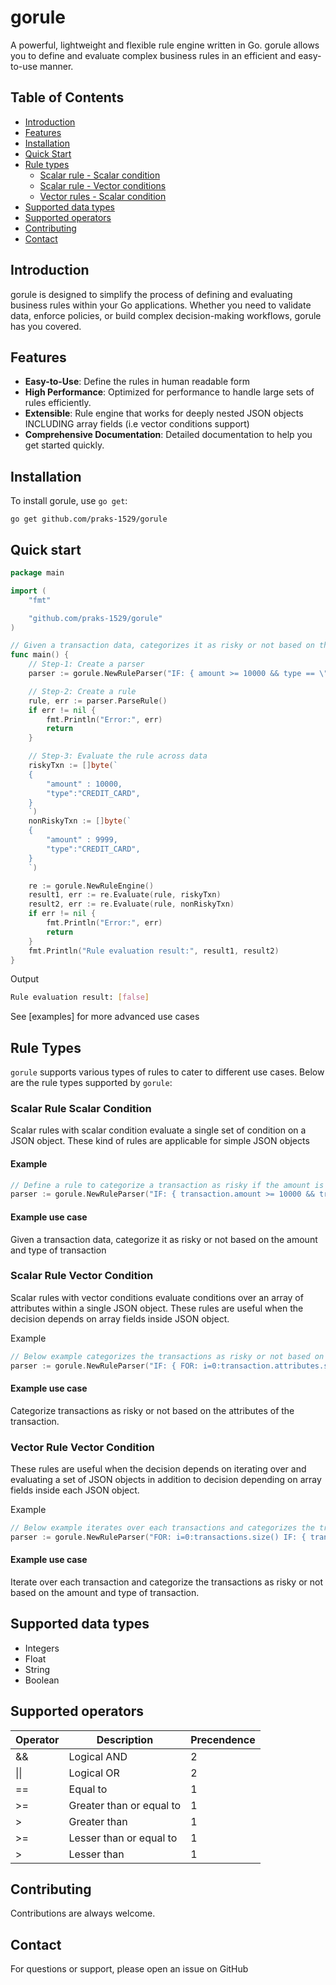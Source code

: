 # gorule

A powerful, lightweight and flexible rule engine written in Go. gorule allows you to define and evaluate complex business rules in an efficient and easy-to-use manner.

## Table of Contents

- [Introduction](#introduction)
- [Features](#features)
- [Installation](#installation)
- [Quick Start](#quick-start)
- [Rule types](#rule-types)
  - [Scalar rule - Scalar condition](#scalar-rule-scalar-condition)
  - [Scalar rule - Vector conditions](#scalar-rule-vector-condition)
  - [Vector rules - Scalar condition](#vector-rule-vector-condition)
- [Supported data types](#supported-data-types)
- [Supported operators](#supported-operators)
- [Contributing](#contributing)
- [Contact](#contact)

## Introduction

gorule is designed to simplify the process of defining and evaluating business rules within your Go applications. Whether you need to validate data, enforce policies, or build complex decision-making workflows, gorule has you covered.

## Features

- **Easy-to-Use**: Define the rules in human readable form
- **High Performance**: Optimized for performance to handle large sets of rules efficiently. 
- **Extensible**: Rule engine that works for deeply nested JSON objects INCLUDING array fields (i.e vector conditions support)
- **Comprehensive Documentation**: Detailed documentation to help you get started quickly.

## Installation

To install gorule, use `go get`:

```
go get github.com/praks-1529/gorule
```

## Quick start

```go
package main

import (
	"fmt"

	"github.com/praks-1529/gorule"
)

// Given a transaction data, categorizes it as risky or not based on the amount and type of transaction
func main() {
	// Step-1: Create a parser
	parser := gorule.NewRuleParser("IF: { amount >= 10000 && type == \"CREDIT_CARD\" }")

	// Step-2: Create a rule
	rule, err := parser.ParseRule()
	if err != nil {
		fmt.Println("Error:", err)
		return
	}

	// Step-3: Evaluate the rule across data
	riskyTxn := []byte(`
	{
        "amount" : 10000,
		"type":"CREDIT_CARD",
	}
	`)
	nonRiskyTxn := []byte(`
	{
        "amount" : 9999,
		"type":"CREDIT_CARD",
	}
	`)

	re := gorule.NewRuleEngine()
	result1, err := re.Evaluate(rule, riskyTxn)
	result2, err := re.Evaluate(rule, nonRiskyTxn)
	if err != nil {
		fmt.Println("Error:", err)
		return
	}
	fmt.Println("Rule evaluation result:", result1, result2)
}
```
Output

```sh
Rule evaluation result: [false]
```

See [examples] for more advanced use cases

## Rule Types

`gorule` supports various types of rules to cater to different use cases. Below are the rule types supported by `gorule`:

### Scalar Rule Scalar Condition
Scalar rules with scalar condition evaluate a single set of condition on a JSON object. These kind of rules are applicable for simple JSON objects


#### Example
```go
// Define a rule to categorize a transaction as risky if the amount is greater than or equal to 10000 and the type is "CREDIT_CARD"
parser := gorule.NewRuleParser("IF: { transaction.amount >= 10000 && transaction.type == \"CREDIT_CARD\" }")
```

#### Example use case
Given a transaction data, categorize it as risky or not based on the amount and type of transaction

### Scalar Rule Vector Condition
Scalar rules with vector conditions evaluate conditions over an array of attributes within a single JSON object. These rules are useful when the decision depends on array fields inside JSON object.

Example

```go
// Below example categorizes the transactions as risky or not based on multiple attributes of the transaction
parser := gorule.NewRuleParser("IF: { FOR: i=0:transaction.attributes.size() { transaction.attributes[i].type == \"VALID\" } }")

```

#### Example use case
Categorize transactions as risky or not based on the attributes of the transaction.


### Vector Rule Vector Condition
These rules are useful when the decision depends on iterating over and evaluating a set of JSON objects in addition to decision depending on array fields inside each JSON object.

Example

```go
// Below example iterates over each transactions and categorizes the transactions as risky or not based on the amount and type of transaction
parser := gorule.NewRuleParser("FOR: i=0:transactions.size() IF: { transactions[i].amount > 10000 && transactions[i].type == \"CREDIT_CARD\" }")
```

#### Example use case
Iterate over each transaction and categorize the transactions as risky or not based on the amount and type of transaction. 

## Supported data types
- Integers
- Float
- String
- Boolean

## Supported operators
| Operator | Description | Precendence |
| -------- | ------- | -------| 
| && | Logical AND | 2 |
| \|\| | Logical OR | 2 |
| == | Equal to | 1 |
| >= | Greater than or equal to | 1 |
| > | Greater than | 1 |
| >= | Lesser than or equal to | 1 |
| > | Lesser than | 1 |

## Contributing
Contributions are always welcome.

## Contact
For questions or support, please open an issue on GitHub
